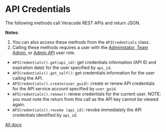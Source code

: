 # API Credentials

The following methods call Veracode REST APIs and return JSON.

**Notes**:

1. You can also access these methods from the `APICredentials` class.
1. Calling these methods requires a user with the [Administator, Team Admin,](https://docs.veracode.com/r/c_role_permissions) or [Admin API](https://docs.veracode.com/r/c_API_roles_details) user role.

- `APICredentials().get(api_id)`: get credentials information (API ID and expiration date) for the user specified by `api_id`.
- `APICredentials().get_self()`: get credentials information for the user calling the API.
- `APICredentials().create(user_guid)`: create or renew API credentials for the API service account specified by `user_guid`.
- `APICredentials().renew()`: renew credentials for the current user. NOTE: you must note the return from this call as the API key cannot be viewed again.
- `APICredentials().revoke (api_id)`: revoke immediately the API credentials identified by `api_id`.

[All docs](docs.md)
